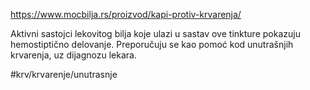 https://www.mocbilja.rs/proizvod/kapi-protiv-krvarenja/

Aktivni sastojci lekovitog bilja koje ulazi u sastav ove tinkture pokazuju hemostiptično delovanje. Preporučuju se kao pomoć kod unutrašnjih krvarenja, uz dijagnozu lekara.

#krv/krvarenje/unutrasnje